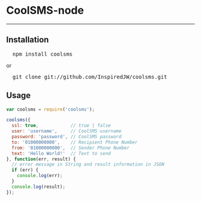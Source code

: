 CoolSMS-node
=====

---

## Installation

<pre>
  npm install coolsms
</pre>

or

<pre>
  git clone git://github.com/InspiredJW/coolsms.git
</pre>

## Usage

```javascript
var coolsms = require('coolsms');

coolsms({
  ssl: true,            // true | false
  user: 'username',     // CoolSMS username
  password: 'password', // CoolSMS password
  to: '01000000000',    // Recipient Phone Number
  from: '01000000000',  // Sender Phone Number
  text: 'Hello World!'  // Text to send
}, function(err, result) {
  // error message in String and result information in JSON
  if (err) {
    console.log(err);
  }
  console.log(result);
});

```

## 